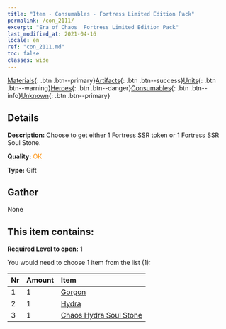 ```yaml
---
title: "Item - Consumables - Fortress Limited Edition Pack"
permalink: /con_2111/
excerpt: "Era of Chaos  Fortress Limited Edition Pack"
last_modified_at: 2021-04-16
locale: en
ref: "con_2111.md"
toc: false
classes: wide
---
```

 [Materials](/Items/){: .btn .btn--primary}[Artifacts](/Items/Artifacts/){: .btn .btn--success}[Units](/Items/Units/){: .btn .btn--warning}[Heroes](/Items/Heroes/){: .btn .btn--danger}[Consumables](/Items/Consumables/){: .btn .btn--info}[Unknown](/Items/Unknown/){: .btn .btn--primary}

## Details
 **Description:** Choose to get either 1 Fortress SSR token or 1 Fortress SSR Soul Stone.

 **Quality:** <span style="color: #FF8C00">OK</span>

 **Type:** Gift

## Gather

  None

## This item contains:

 **Required Level to open:** 1

 You would need to choose 1 item from the list (1):

  | Nr | Amount |     Item    |
  |:---|:-------|:------------|
  | 1 | 1 | [Gorgon](/Items/unt_257/) |  | 
  | 2 | 1 | [Hydra](/Items/unt_259/) |  | 
  | 3 | 1 | [Chaos Hydra Soul Stone](/Items/unt_341/) |  | 
